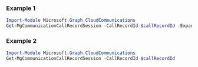 ### Example 1
``` powershell
Import-Module Microsoft.Graph.CloudCommunications
Get-MgCommunicationCallRecordSession -CallRecordId $callRecordId -ExpandProperty "segments" 
```
### Example 2
``` powershell
Import-Module Microsoft.Graph.CloudCommunications
Get-MgCommunicationCallRecordSession -CallRecordId $callRecordId
```
